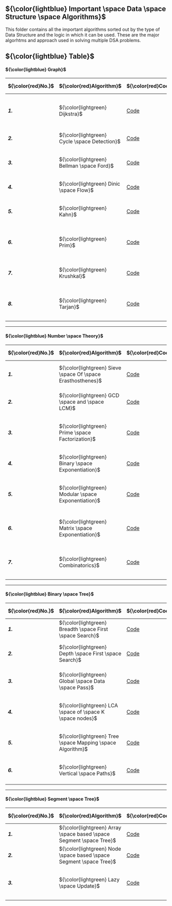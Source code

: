## ${\color{lightblue} Important \space Data \space Structure \space Algorithms}$

This folder contains all the important algorithms sorted out by the type of Data Structure and the logic in which it can be used. These are the major algorhtms and approach used in solving multiple DSA problems.

## ${\color{lightblue} Table}$

#### ${\color{lightblue} Graph}$

| ${\color{red}No.}$ | ${\color{red}Algorithm}$ | ${\color{red}Code}$ | ${\color{red}Mainly \space used}$ | ${\color{red} Time}$ | ${\color{red} Space}$
|-|-|-|-|-|-|
| ***1.*** | ${\color{lightgreen} Dijkstra}$ | [Code](https://github.com/VishuKalier2003/Data-Structures-and-Algorithms/blob/main/Important/algos/Dijkstra.java) | Shortest path from one node to all other nodes (without negative edges) | ${O(n \space log \space n)}$ | ${O(n)}$ |
| ***2.*** | ${\color{lightgreen} Cycle \space Detection}$ | [Code](https://github.com/VishuKalier2003/Data-Structures-and-Algorithms/blob/main/Important/algos/CycleDetect.java) | Detects if there is any cycle in graph and can even count | ${O(n)}$ | ${O(stack)}$ |
| ***3.*** | ${\color{lightgreen} Bellman \space Ford}$ | [Code](https://github.com/VishuKalier2003/Data-Structures-and-Algorithms/blob/main/Important/algos/BellmanFord.java) | Shortest path from one to all other nodes (with negative edges) | ${O(n^2)}$ | ${O(n)}$ |
| ***4.*** | ${\color{lightgreen} Dinic \space Flow}$ | [Code](https://github.com/VishuKalier2003/Data-Structures-and-Algorithms/blob/main/Important/algos/Dinic.java) | Maximum flow through the graph in unit time | ${O(n)}$ | ${O(n)}$ |
| ***5.*** | ${\color{lightgreen} Kahn}$ | [Code](https://github.com/VishuKalier2003/Data-Structures-and-Algorithms/blob/main/Important/algos/Kahn.java) | Performs topological sorting on the basis of pre-requisites | ${O(n \space log \space n)}$ | ${O(n)}$ |
| ***6.*** | ${\color{lightgreen} Prim}$ | [Code](https://github.com/VishuKalier2003/Data-Structures-and-Algorithms/blob/main/Important/algos/Prim.java) | Generate a Minimum Spanning Tree (MST) with minimum weights possible | ${O(n \space log \space n)}$ | ${O(n)}$ |
| ***7.*** | ${\color{lightgreen} Krushkal}$ | [Code](https://github.com/VishuKalier2003/Data-Structures-and-Algorithms/blob/main/Important/algos/Krushkal.java) | Find the number of Components in a Graph using Disjoint Set Union (DSU) | ${O(n)}$ | ${O(n)}$ |
| ***8.*** | ${\color{lightgreen} Tarjan}$ | [Code](https://github.com/VishuKalier2003/Data-Structures-and-Algorithms/blob/main/Important/algos/Tarjan.java) | Evaluate and store the Strongly Connected Components or the Articulation points | ${O(n)}$ | ${O(stack)}$ |

---

#### ${\color{lightblue} Number \space Theory}$

| ${\color{red}No.}$ | ${\color{red}Algorithm}$ | ${\color{red}Code}$ | ${\color{red}Mainly \space used}$ | ${\color{red} Time}$ | ${\color{red} Space}$ |
|-|-|-|-|-|-|
| ***1.*** | ${\color{lightgreen} Sieve \space Of \space Erasthosthenes}$ | [Code](https://github.com/VishuKalier2003/Data-Structures-and-Algorithms/blob/main/Important/algos/SieveOfErasthosthenes.java) | Evaluate the numbers as prime uptil a certain value | ${O(n \space log \space log \space n)}$ | ${O(n)}$ |
| ***2.*** | ${\color{lightgreen} GCD \space and \space LCM}$ | [Code](https://github.com/VishuKalier2003/Data-Structures-and-Algorithms/blob/main/Important/algos/GCD.java) | Evaluate the GCD and LCM of two numbers using fast division | ${O(log \space n)}$ | ${O(1)}$ |
| ***3.*** | ${\color{lightgreen} Prime \space Factorization}$ | [Code](https://github.com/VishuKalier2003/Data-Structures-and-Algorithms/blob/main/Important/algos/PrimeFactorization.java) | Finding the prime factors of a given number by checking only valid numbers | ${O(\sqrt n)}$ | ${O(\sqrt n)}$ |
| ***4.*** | ${\color{lightgreen} Binary \space Exponentiation}$ | [Code](https://github.com/VishuKalier2003/Data-Structures-and-Algorithms/blob/main/Important/algos/BinaryExponent.java) | Quick Exponentiation of a number by fast division | ${O(log \space n)}$ | ${O(1)}$ |
| ***5.*** | ${\color{lightgreen} Modular \space Exponentiation}$ | [Code](https://github.com/VishuKalier2003/Data-Structures-and-Algorithms/blob/main/Important/algos/ModularExponent.java) | Quick Exponentiation of a number with prime modulo arithmetic and fast division | ${O(log \space n)}$ | ${O(n)}$ |
| ***6.*** | ${\color{lightgreen} Matrix \space Exponentiation}$ | [Code](https://github.com/VishuKalier2003/Data-Structures-and-Algorithms/blob/main/Important/algos/MatrixExponent.java) | Matrix Chain Multiplication (MCM) used in Linear and Combinatorial DP | ${O(log \space n)}$ | ${O(n)}$ |
| ***7.*** | ${\color{lightgreen} Combinatorics}$ | [Code](https://github.com/VishuKalier2003/Data-Structures-and-Algorithms/blob/main/Important/algos/Combinatorics.java) | Evaluating Permutation and Combination of value using Fernet's Theorem | ${O(n)}$ | ${O(n)}$ |

---

#### ${\color{lightblue} Binary \space Tree}$

| ${\color{red}No.}$ | ${\color{red}Algorithm}$ | ${\color{red}Code}$ | ${\color{red}Mainly \space used}$ | ${\color{red} Time}$ | ${\color{red} Space}$ |
|-|-|-|-|-|-|
| ***1.*** | ${\color{lightgreen} Breadth \space First \space Search}$ | [Code](https://github.com/VishuKalier2003/Data-Structures-and-Algorithms/blob/main/Important/algos/BFS.java) | Traverses the tree in level wise fashion using queue | ${O(n)}$ | ${O(n)}$ |
| ***2.*** | ${\color{lightgreen} Depth \space First \space Search}$ | [Code](https://github.com/VishuKalier2003/Data-Structures-and-Algorithms/blob/main/Important/algos/DFS.java) | Traverses the tree in depth wise manner usng recursion and stack | ${O(n)}$ | ${O(n)}$ |
| ***3.*** | ${\color{lightgreen} Global \space Data \space Pass}$ | [Code](https://github.com/VishuKalier2003/Data-Structures-and-Algorithms/blob/main/Important/algos/GlobalTreePass.java) | Passing any data globally across the entire tree in a single pass | ${O(n)}$ | ${O(1)}$ |
| ***4.*** | ${\color{lightgreen} LCA \space of \space K \space nodes}$ | [Code](https://github.com/VishuKalier2003/Data-Structures-and-Algorithms/blob/main/Important/algos/LCA.java) | Lowest Common Ancestor (LCA) of any k nodes by passing postorder bits in a map | ${O(nk)}$ | ${O(n)}$ |
| ***5.*** | ${\color{lightgreen} Tree \space Mapping \space Algorithm}$ | [Code](https://github.com/VishuKalier2003/Data-Structures-and-Algorithms/blob/main/Important/algos/TreeMapping.java) | Converting tree into an undirected Minimum Spanning Tree (MST) | ${O(n)}$ | ${O(n)}$ |
| ***6.*** | ${\color{lightgreen} Vertical \space Paths}$ | [Code](https://github.com/VishuKalier2003/Data-Structures-and-Algorithms/blob/main/Important/algos/Vertical.java) | Passing and grouping tree nodes on the basis of their y coordinates | ${O(n)}$ | ${O(log \space n)}$ |

---

#### ${\color{lightblue} Segment \space Tree}$

| ${\color{red}No.}$ | ${\color{red}Algorithm}$ | ${\color{red}Code}$ | ${\color{red}Mainly \space used}$ | ${\color{red} Time}$ | ${\color{red} Space}$ |
|-|-|-|-|-|-|
| ***1.*** | ${\color{lightgreen} Array \space based \space Segment \space Tree}$ | [Code](https://github.com/VishuKalier2003/Data-Structures-and-Algorithms/blob/main/Important/algos/SegmentFromArray.java) | Generating an array based segment tree for k range queries | ${O(k \space log \space n)}$ | ${O(4n)}$ |
| ***2.*** | ${\color{lightgreen} Node \space based \space Segment \space Tree}$ | [Code](https://github.com/VishuKalier2003/Data-Structures-and-Algorithms/blob/main/Important/algos/SegmentFromTree.java) | Generating an node based segment tree for k range queries | ${O(k \space log \space n)}$ | ${O(n)}$ |
| ***3.*** | ${\color{lightgreen} Lazy \space Update}$ | [Code](https://github.com/VishuKalier2003/Data-Structures-and-Algorithms/blob/main/Important/algos/LazySegmentTree.java) | Performs updation to the segment nodes only when needed saving large computations | ${O(k \space log \space n)}$ | ${O(n)}$ |

